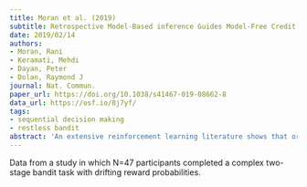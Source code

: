 ```yaml
---
title: Moran et al. (2019)
subtitle: Retrospective Model-Based inference Guides Model-Free Credit Assignment
date: 2019/02/14
authors:
- Moran, Rani
- Keramati, Mehdi
- Dayan, Peter
- Dolan, Raymond J
journal: Nat. Commun.
paper_url: https://doi.org/10.1038/s41467-019-08662-8
data_url: https://osf.io/8j7yf/
tags:
- sequential decision making
- restless bandit
abstract: 'An extensive reinforcement learning literature shows that organisms assign credit efficiently, even under conditions of state uncertainty. However, little is known about credit-assignment when state uncertainty is subsequently resolved. Here, we address this problem within the framework of an interaction between model-free (MF) and model-based (MB) control systems. We present and support experimentally a theory of MB retrospective-inference. Within this framework, a MB system resolves uncertainty that prevailed when actions were taken thus guiding an MF credit-assignment. Using a task in which there was initial uncertainty about the lotteries that were chosen, we found that when participants momentary uncertainty about which lottery had generated an outcome was resolved by provision of subsequent information, participants preferentially assigned credit within a MF system to the lottery they retrospectively inferred was responsible for this outcome. These findings extend our knowledge about the range of MB functions and the scope of system interactions.'
---
```


Data from a study in which N=47 participants completed a complex two-stage bandit task with drifting reward probabilities.
